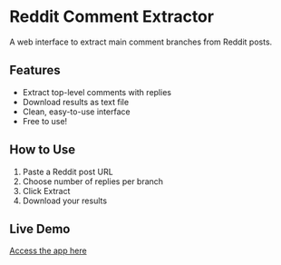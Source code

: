 # Reddit Comment Extractor

A web interface to extract main comment branches from Reddit posts.

## Features
- Extract top-level comments with replies
- Download results as text file
- Clean, easy-to-use interface
- Free to use!

## How to Use
1. Paste a Reddit post URL
2. Choose number of replies per branch
3. Click Extract
4. Download your results

## Live Demo
[Access the app here](your-app-url-will-go-here)
